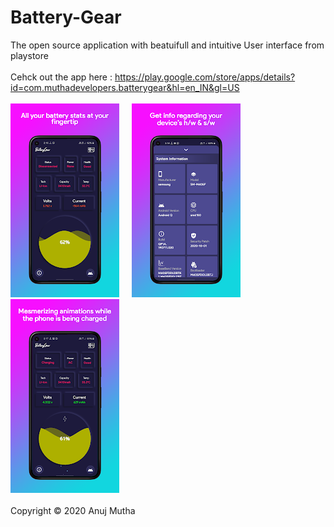 # Battery-Gear
The open source application with beatuifull and intuitive User interface from playstore 
<br/><br/>Cehck out the app here : https://play.google.com/store/apps/details?id=com.muthadevelopers.batterygear&hl=en_IN&gl=US
<br/><br/>![alt text](snapshots/1.jpeg)&nbsp;&nbsp;&nbsp;&nbsp;&nbsp;![alt text](snapshots/2.jpeg)&nbsp;&nbsp;&nbsp;&nbsp;&nbsp;![alt text](snapshots/3.jpeg)
<br/><br/>Copyright © 2020 Anuj Mutha
